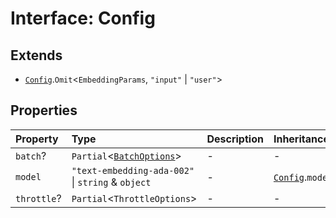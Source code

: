 # Interface: Config

## Extends

- [`Config`](../../Base/interfaces/Config.md).`Omit`\<`EmbeddingParams`, `"input"` \| `"user"`\>

## Properties

| Property | Type | Description | Inheritance | Source |
| :------ | :------ | :------ | :------ | :------ |
| `batch`? | `Partial`\<[`BatchOptions`](BatchOptions.md)\> | - | - | [src/model/types.ts:132](https://github.com/dexaai/llm-tools/blob/5018eae/src/model/types.ts#L132) |
| `model` | `"text-embedding-ada-002"` \| `string` & `object` | - | [`Config`](../../Base/interfaces/Config.md).`model` | [src/model/types.ts:131](https://github.com/dexaai/llm-tools/blob/5018eae/src/model/types.ts#L131) |
| `throttle`? | `Partial`\<`ThrottleOptions`\> | - | - | [src/model/types.ts:133](https://github.com/dexaai/llm-tools/blob/5018eae/src/model/types.ts#L133) |
